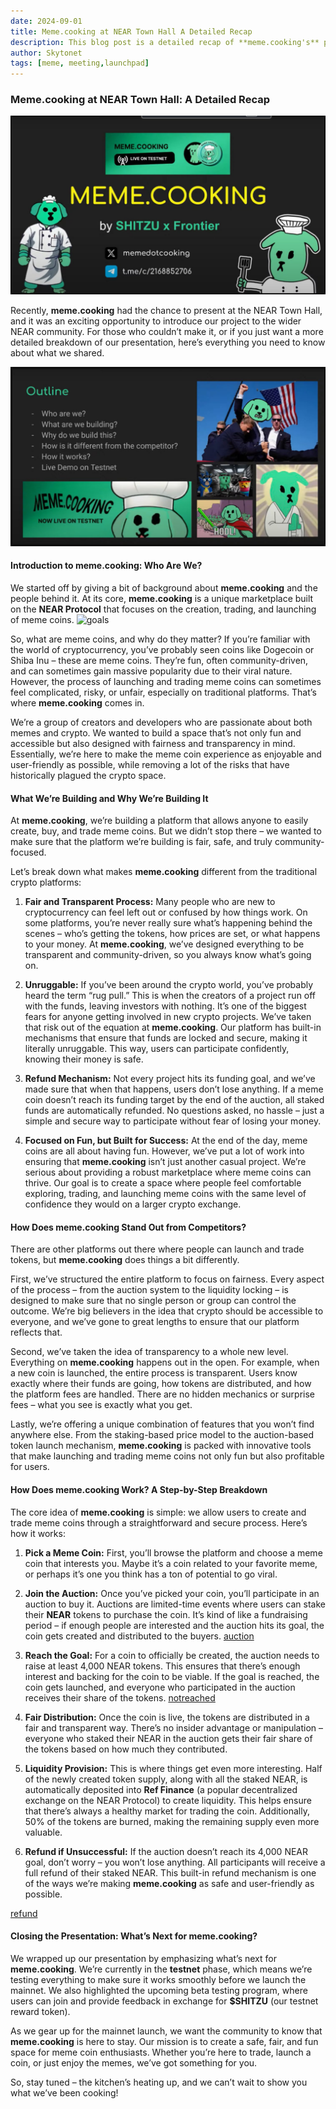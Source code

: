 ```yaml
---
date: 2024-09-01
title: Meme.cooking at NEAR Town Hall A Detailed Recap
description: This blog post is a detailed recap of **meme.cooking's** presentation at the NEAR Town Hall, explaining what the platform is, how it works, and how it stands out in the crypto space. It covers the project's goals of making meme coin trading and launching safe, fair, and transparent, with key features like auctions, liquidity provision, and refund mechanisms. The post also highlights the team's commitment to building an unruggable platform and invites readers to join in as **meme.cooking** prepares for its mainnet launch.
author: Skytonet
tags: [meme, meeting,launchpad]
---
```


### Meme.cooking at NEAR Town Hall: A Detailed Recap

![BANNER](./thumbnail.png)

Recently, **meme.cooking** had the chance to present at the NEAR Town Hall, and it was an exciting opportunity to introduce our project to the wider NEAR community. For those who couldn’t make it, or if you just want a more detailed breakdown of our presentation, here’s everything you need to know about what we shared.

![objective](./thumbnail2.png)

#### Introduction to meme.cooking: Who Are We?
We started off by giving a bit of background about **meme.cooking** and the people behind it. At its core, **meme.cooking** is a unique marketplace built on the **NEAR Protocol** that focuses on the creation, trading, and launching of meme coins.
![goals](./thumbnail3.png)


So, what are meme coins, and why do they matter? If you’re familiar with the world of cryptocurrency, you’ve probably seen coins like Dogecoin or Shiba Inu – these are meme coins. They’re fun, often community-driven, and can sometimes gain massive popularity due to their viral nature. However, the process of launching and trading meme coins can sometimes feel complicated, risky, or unfair, especially on traditional platforms. That’s where **meme.cooking** comes in.

We’re a group of creators and developers who are passionate about both memes and crypto. We wanted to build a space that’s not only fun and accessible but also designed with fairness and transparency in mind. Essentially, we’re here to make the meme coin experience as enjoyable and user-friendly as possible, while removing a lot of the risks that have historically plagued the crypto space.

#### What We’re Building and Why We’re Building It
At **meme.cooking**, we’re building a platform that allows anyone to easily create, buy, and trade meme coins. But we didn’t stop there – we wanted to make sure that the platform we’re building is fair, safe, and truly community-focused.

Let’s break down what makes **meme.cooking** different from the traditional crypto platforms:

1. **Fair and Transparent Process:** Many people who are new to cryptocurrency can feel left out or confused by how things work. On some platforms, you’re never really sure what’s happening behind the scenes – who’s getting the tokens, how prices are set, or what happens to your money. At **meme.cooking**, we’ve designed everything to be transparent and community-driven, so you always know what’s going on.
  
2. **Unruggable:** If you’ve been around the crypto world, you’ve probably heard the term “rug pull.” This is when the creators of a project run off with the funds, leaving investors with nothing. It’s one of the biggest fears for anyone getting involved in new crypto projects. We’ve taken that risk out of the equation at **meme.cooking**. Our platform has built-in mechanisms that ensure that funds are locked and secure, making it literally unruggable. This way, users can participate confidently, knowing their money is safe.

3. **Refund Mechanism:** Not every project hits its funding goal, and we’ve made sure that when that happens, users don’t lose anything. If a meme coin doesn’t reach its funding target by the end of the auction, all staked funds are automatically refunded. No questions asked, no hassle – just a simple and secure way to participate without fear of losing your money.

4. **Focused on Fun, but Built for Success:** At the end of the day, meme coins are all about having fun. However, we’ve put a lot of work into ensuring that **meme.cooking** isn’t just another casual project. We’re serious about providing a robust marketplace where meme coins can thrive. Our goal is to create a space where people feel comfortable exploring, trading, and launching meme coins with the same level of confidence they would on a larger crypto exchange.

#### How Does meme.cooking Stand Out from Competitors?
There are other platforms out there where people can launch and trade tokens, but **meme.cooking** does things a bit differently.

First, we’ve structured the entire platform to focus on fairness. Every aspect of the process – from the auction system to the liquidity locking – is designed to make sure that no single person or group can control the outcome. We’re big believers in the idea that crypto should be accessible to everyone, and we’ve gone to great lengths to ensure that our platform reflects that.

Second, we’ve taken the idea of transparency to a whole new level. Everything on **meme.cooking** happens out in the open. For example, when a new coin is launched, the entire process is transparent. Users know exactly where their funds are going, how tokens are distributed, and how the platform fees are handled. There are no hidden mechanics or surprise fees – what you see is exactly what you get.

Lastly, we’re offering a unique combination of features that you won’t find anywhere else. From the staking-based price model to the auction-based token launch mechanism, **meme.cooking** is packed with innovative tools that make launching and trading meme coins not only fun but also profitable for users.

#### How Does meme.cooking Work? A Step-by-Step Breakdown
The core idea of **meme.cooking** is simple: we allow users to create and trade meme coins through a straightforward and secure process. Here’s how it works:

1. **Pick a Meme Coin:** First, you’ll browse the platform and choose a meme coin that interests you. Maybe it’s a coin related to your favorite meme, or perhaps it’s one you think has a ton of potential to go viral.

2. **Join the Auction:** Once you’ve picked your coin, you’ll participate in an auction to buy it. Auctions are limited-time events where users can stake their **NEAR** tokens to purchase the coin. It’s kind of like a fundraising period – if enough people are interested and the auction hits its goal, the coin gets created and distributed to the buyers.
[auction](./thumbnail5.png.jpg)
3. **Reach the Goal:** For a coin to officially be created, the auction needs to raise at least 4,000 NEAR tokens. This ensures that there’s enough interest and backing for the coin to be viable. If the goal is reached, the coin gets launched, and everyone who participated in the auction receives their share of the tokens.
   [notreached](./thumbnail4.png)


5. **Fair Distribution:** Once the coin is live, the tokens are distributed in a fair and transparent way. There’s no insider advantage or manipulation – everyone who staked their NEAR in the auction gets their fair share of the tokens based on how much they contributed.

6. **Liquidity Provision:** This is where things get even more interesting. Half of the newly created token supply, along with all the staked NEAR, is automatically deposited into **Ref Finance** (a popular decentralized exchange on the NEAR Protocol) to create liquidity. This helps ensure that there’s always a healthy market for trading the coin. Additionally, 50% of the tokens are burned, making the remaining supply even more valuable.

7. **Refund if Unsuccessful:** If the auction doesn’t reach its 4,000 NEAR goal, don’t worry – you won’t lose anything. All participants will receive a full refund of their staked NEAR. This built-in refund mechanism is one of the ways we’re making **meme.cooking** as safe and user-friendly as possible.

[refund](./thumbnail6.png.jpg)

#### Closing the Presentation: What’s Next for meme.cooking?
We wrapped up our presentation by emphasizing what’s next for **meme.cooking**. We’re currently in the **testnet** phase, which means we’re testing everything to make sure it works smoothly before we launch the mainnet. We also highlighted the upcoming beta testing program, where users can join and provide feedback in exchange for **$SHITZU** (our testnet reward token).

As we gear up for the mainnet launch, we want the community to know that **meme.cooking** is here to stay. Our mission is to create a safe, fair, and fun space for meme coin enthusiasts. Whether you’re here to trade, launch a coin, or just enjoy the memes, we’ve got something for you.

So, stay tuned – the kitchen’s heating up, and we can’t wait to show you what we’ve been cooking!

